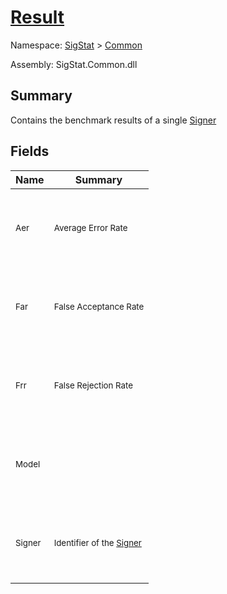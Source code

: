# [Result](./Result.md)

Namespace: [SigStat]() > [Common](./README.md)

Assembly: SigStat.Common.dll

## Summary
Contains the benchmark results of a single [Signer](https://github.com/hargitomi97/sigstat/blob/master/docs/md/SigStat/Common/Signer.md)

## Fields

| Name | Summary | 
| --- | --- | 
| <p>&nbsp;</p><sub>Aer</sub><p>&nbsp;</p>| <p>&nbsp;</p><sub>Average Error Rate</sub><p>&nbsp;</p>| <br>
| <p>&nbsp;</p><sub>Far</sub><p>&nbsp;</p>| <p>&nbsp;</p><sub>False Acceptance Rate</sub><p>&nbsp;</p>| <br>
| <p>&nbsp;</p><sub>Frr</sub><p>&nbsp;</p>| <p>&nbsp;</p><sub>False Rejection Rate</sub><p>&nbsp;</p>| <br>
| <p>&nbsp;</p><sub>Model</sub><p>&nbsp;</p>| <p>&nbsp;</p><sub></sub><p>&nbsp;</p>| <br>
| <p>&nbsp;</p><sub>Signer</sub><p>&nbsp;</p>| <p>&nbsp;</p><sub>Identifier of the [Signer](https://github.com/hargitomi97/sigstat/blob/master/docs/md/SigStat/Common/Result.md)</sub><p>&nbsp;</p>| <br>



